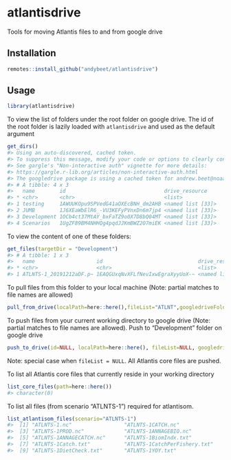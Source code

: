 
<!-- README.md is generated from README.Rmd. Please edit that file -->

# atlantisdrive

<!-- badges: start -->

<!-- badges: end -->

Tools for moving Atlantis files to and from google drive

## Installation

``` r
remotes::install_github("andybeet/atlantisdrive")
```

## Usage

``` r
library(atlantisdrive)
```

To view the list of folders under the root folder on google drive. The
id of the root folder is lazily loaded with `atlantisdrive` and used as
the default argument

``` r
get_dirs()
#> Using an auto-discovered, cached token.
#> To suppress this message, modify your code or options to clearly consent to the use of a cached token.
#> See gargle's "Non-interactive auth" vignette for more details:
#> https://gargle.r-lib.org/articles/non-interactive-auth.html
#> The googledrive package is using a cached token for andrew.beet@noaa.gov.
#> # A tibble: 4 x 3
#>   name        id                                drive_resource   
#> * <chr>       <chr>                             <list>           
#> 1 testing     1AWUUKOpu9SPVedG41aOXEcBNH_dm2AHB <named list [33]>
#> 2 JUMB        1J6XEaWbElR6_-VU3KEFyPVnxDn6m7jp4 <named list [33]>
#> 3 Development 1OCb4ct37MtAY_bxFaTZ9o0X7D8bQ04MT <named list [33]>
#> 4 Scenarios   1UgZF89BM4NHHQg4pqdJJKmBWZ2O7miEK <named list [33]>
```

To view the content of one of these folders:

``` r
get_files(targetDir = "Development")
#> # A tibble: 1 x 3
#>   name                    id                               drive_resource  
#> * <chr>                   <chr>                            <list>          
#> 1 ATLNTS-1_20191212aDF.p~ 1EAQGUxqNvXFLfNevIxwEgraXyyUoX-~ <named list [40~
```

To pull files from this folder to your local machine (Note: partial
matches to file names are allowed)

``` r
pull_from_drive(localPath=here::here(),fileList="ATLNT",googledriveFolder="Development")
```

To push files from your current working directory to google drive (Note:
partial matches to file names are allowed). Push to “Development” folder
on google drive

``` r
push_to_drive(id=NULL, localPath=here::here(), fileList=NULL, googledriveFolder="Development", rootid=atlantisdrive::rootid, overwrite = TRUE)
```

Note: special case when `fileList = NULL`. All Atlantis core files are
pushed.

To list all Atlantis core files that currently reside in your working
directory

``` r
list_core_files(path=here::here())
#> character(0)
```

To list all files (from scenario “ATLNTS-1”) required for atlantisom.

``` r
list_atlantisom_files(scenario="ATLNTS-1")
#>  [1] "ATLNTS-1.nc"                 "ATLNTS-1CATCH.nc"           
#>  [3] "ATLNTS-1PROD.nc"             "ATLNTS-1ANNAGEBIO.nc"       
#>  [5] "ATLNTS-1ANNAGECATCH.nc"      "ATLNTS-1BiomIndx.txt"       
#>  [7] "ATLNTS-1Catch.txt"           "ATLNTS-1CatchPerFishery.txt"
#>  [9] "ATLNTS-1DietCheck.txt"       "ATLNTS-1YOY.txt"
```
